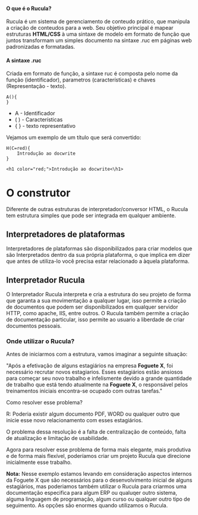 #### O que é o Rucula? 
Rucula é um sistema de gerenciamento de conteudo prático, que manipula a criação de conteudos para a web. Seu objetivo principal é mapear estruturas **HTML/CSS** à uma sintaxe de modelo em formato de função que juntos transformam um simples documento na sintaxe .ruc em páginas web padronizadas e formatadas.

#### A sintaxe .ruc

Criada em formato de função, a sintaxe ruc é composta pelo nome da função (identificador), parametros (características) e chaves (Representação - texto).

```
A(){
}
```
* A - Identificador
* ( ) - Características
* { } - texto representativo

Vejamos um exemplo de um título que será convertido:
```
H(C=red){
    Introdução ao docwrite
}
```
```
<h1 color="red;">Introdução ao docwrite<\h1>
```
# O construtor
Diferente de outras estruturas de interpretador/conversor HTML, o Rucula tem estrutura simples que pode ser integrada em qualquer ambiente.

## Interpretadores de plataformas
Interpretadores de plataformas são disponibilizados para criar modelos que são Interpretados dentro da sua própria plataforma, o que implica em dizer que antes de utiliza-lo você precisa estar relacionado a àquela plataforma.

## Interpretador Rucula
O Interpretador Rucula interpreta e cria a estrutura do seu projeto de forma que garanta a sua movimentação a qualquer lugar, isso permite a criação de documentos que podem ser disponibilizados em qualquer servidor HTTP, como apache, IIS, entre outros. O Rucula também permite a criação de documentação particular, isso permite ao usuario a liberdade de criar documentos pessoais.

### Onde utilizar o Rucula?
Antes de iniciarmos com a estrutura, vamos imaginar a seguinte situação:

"Após a efetivação de alguns estagiários na empresa **Foguete X**, foi necessário recrutar novos estagiarios.  Esses estagiários estão ansiosos para começar seu novo trabalho e infelismente devido a grande quantidade de trabalho que está tendo atualmente na **Foguete X**, o responsável pelos treinamentos iniciais encontra-se ocupado com outras tarefas."

Como resolver esse problema?

R: Poderia existir algum documento PDF, WORD ou qualquer outro que inicie esse novo relacionamento com esses estagiários.

O problema dessa resolução é a falta de centralização de conteúdo, falta de atualização e limitação de usabilidade.

Agora para resolver esse problema de forma mais elegante, mais produtiva e de forma mais flexível, poderíamos criar um projeto Rucula que direcione inicialmente esse trabalho.

**Nota:** Nesse exemplo estamos levando em consideração aspectos internos da Foguete X que são necessários para o desenvolvimento inicial de alguns estagiários, mas poderiamos também utilizar o Rucula para criarmos uma documentação especifica para algum ERP ou qualuqer outro sistema, alguma linguagem de programação, algum curso ou qualquer outro tipo de seguimento. As opções são enormes quando utilizamos o Rucula.

